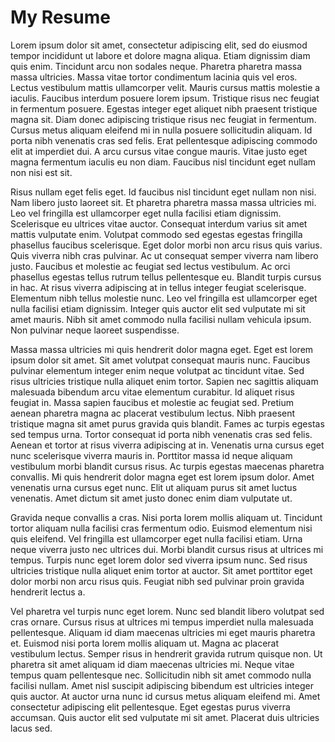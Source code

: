 ---
---

# My Resume

Lorem ipsum dolor sit amet, consectetur adipiscing elit, sed do eiusmod tempor incididunt ut labore et dolore magna aliqua. Etiam dignissim diam quis enim. Tincidunt arcu non sodales neque. Pharetra pharetra massa massa ultricies. Massa vitae tortor condimentum lacinia quis vel eros. Lectus vestibulum mattis ullamcorper velit. Mauris cursus mattis molestie a iaculis. Faucibus interdum posuere lorem ipsum. Tristique risus nec feugiat in fermentum posuere. Egestas integer eget aliquet nibh praesent tristique magna sit. Diam donec adipiscing tristique risus nec feugiat in fermentum. Cursus metus aliquam eleifend mi in nulla posuere sollicitudin aliquam. Id porta nibh venenatis cras sed felis. Erat pellentesque adipiscing commodo elit at imperdiet dui. A arcu cursus vitae congue mauris. Vitae justo eget magna fermentum iaculis eu non diam. Faucibus nisl tincidunt eget nullam non nisi est sit.

Risus nullam eget felis eget. Id faucibus nisl tincidunt eget nullam non nisi. Nam libero justo laoreet sit. Et pharetra pharetra massa massa ultricies mi. Leo vel fringilla est ullamcorper eget nulla facilisi etiam dignissim. Scelerisque eu ultrices vitae auctor. Consequat interdum varius sit amet mattis vulputate enim. Volutpat commodo sed egestas egestas fringilla phasellus faucibus scelerisque. Eget dolor morbi non arcu risus quis varius. Quis viverra nibh cras pulvinar. Ac ut consequat semper viverra nam libero justo. Faucibus et molestie ac feugiat sed lectus vestibulum. Ac orci phasellus egestas tellus rutrum tellus pellentesque eu. Blandit turpis cursus in hac. At risus viverra adipiscing at in tellus integer feugiat scelerisque. Elementum nibh tellus molestie nunc. Leo vel fringilla est ullamcorper eget nulla facilisi etiam dignissim. Integer quis auctor elit sed vulputate mi sit amet mauris. Nibh sit amet commodo nulla facilisi nullam vehicula ipsum. Non pulvinar neque laoreet suspendisse.

Massa massa ultricies mi quis hendrerit dolor magna eget. Eget est lorem ipsum dolor sit amet. Sit amet volutpat consequat mauris nunc. Faucibus pulvinar elementum integer enim neque volutpat ac tincidunt vitae. Sed risus ultricies tristique nulla aliquet enim tortor. Sapien nec sagittis aliquam malesuada bibendum arcu vitae elementum curabitur. Id aliquet risus feugiat in. Massa sapien faucibus et molestie ac feugiat sed. Pretium aenean pharetra magna ac placerat vestibulum lectus. Nibh praesent tristique magna sit amet purus gravida quis blandit. Fames ac turpis egestas sed tempus urna. Tortor consequat id porta nibh venenatis cras sed felis. Aenean et tortor at risus viverra adipiscing at in. Venenatis urna cursus eget nunc scelerisque viverra mauris in. Porttitor massa id neque aliquam vestibulum morbi blandit cursus risus. Ac turpis egestas maecenas pharetra convallis. Mi quis hendrerit dolor magna eget est lorem ipsum dolor. Amet venenatis urna cursus eget nunc. Elit ut aliquam purus sit amet luctus venenatis. Amet dictum sit amet justo donec enim diam vulputate ut.

Gravida neque convallis a cras. Nisi porta lorem mollis aliquam ut. Tincidunt tortor aliquam nulla facilisi cras fermentum odio. Euismod elementum nisi quis eleifend. Vel fringilla est ullamcorper eget nulla facilisi etiam. Urna neque viverra justo nec ultrices dui. Morbi blandit cursus risus at ultrices mi tempus. Turpis nunc eget lorem dolor sed viverra ipsum nunc. Sed risus ultricies tristique nulla aliquet enim tortor at auctor. Sit amet porttitor eget dolor morbi non arcu risus quis. Feugiat nibh sed pulvinar proin gravida hendrerit lectus a.

Vel pharetra vel turpis nunc eget lorem. Nunc sed blandit libero volutpat sed cras ornare. Cursus risus at ultrices mi tempus imperdiet nulla malesuada pellentesque. Aliquam id diam maecenas ultricies mi eget mauris pharetra et. Euismod nisi porta lorem mollis aliquam ut. Magna ac placerat vestibulum lectus. Semper risus in hendrerit gravida rutrum quisque non. Ut pharetra sit amet aliquam id diam maecenas ultricies mi. Neque vitae tempus quam pellentesque nec. Sollicitudin nibh sit amet commodo nulla facilisi nullam. Amet nisl suscipit adipiscing bibendum est ultricies integer quis auctor. At auctor urna nunc id cursus metus aliquam eleifend mi. Amet consectetur adipiscing elit pellentesque. Eget egestas purus viverra accumsan. Quis auctor elit sed vulputate mi sit amet. Placerat duis ultricies lacus sed.